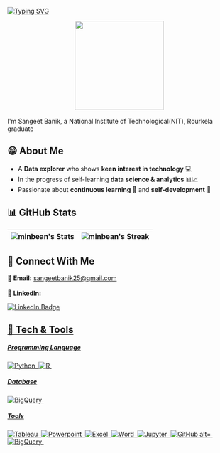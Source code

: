 
[![Typing SVG](https://readme-typing-svg.herokuapp.com?font=Ubuntu&pause=1000&color=037DF9FF&width=435&lines=Hello+there!+%F0%9F%98%8A%F0%9F%91%8B)](https://git.io/typing-svg)

<div id="header" align="center">
  <img src="https://media.giphy.com/media/RkX2zcpO79EAf82ESl/giphy.gif" width="200"/>
</div>
<br>
I'm Sangeet Banik, a National Institute of Technological(NIT), Rourkela graduate

## 😁 About Me 

- A **Data explorer** who shows **keen interest in technology** 💻
- In the progress of self-learning **data science & analytics** 📊📈
- Passionate about **continuous learning** 💫 and **self-development** 🌱

## 📊 GitHub Stats 
| ![minbean's Stats](https://github-readme-stats.vercel.app/api?username=minbean&theme=dark&show_icons=true&hide_border=true&count_private=true) | ![minbean's Streak](https://github-readme-streak-stats.herokuapp.com/?user=minbean&theme=dark&hide_border=true)|
| ----------------------------------------------------------------------- | ----------------------------------------------------------------------- |

## 👥 Connect With Me 
📩 **Email:** sangeetbanik25@gmail.com <br>
<br>
💼 **LinkedIn:** 
<div id="badges">
  <a href="https://linkedin.com/in/sangeet-banik-30906b212">
  <img src="https://img.shields.io/badge/LinkedIn-blue?style=for-the-badge&logo=linkedin&logoColor=white" alt="LinkedIn Badge"/>
</div>
<img src="https://komarev.com/ghpvc/?username=minbean&style=flat-square&color=blue" alt=""/>
    


## 🔧 Tech & Tools 
##### Programming Language
<div>
  <img src="https://img.shields.io/badge/Python-4584b6?style=for-the-badge&logo=python&logoColor=ffde57" title="Python" alt="Python" />&nbsp;
  <img src="https://img.shields.io/badge/R-165CAA?style=for-the-badge&logo=R&logoColor=white" title="R" alt="R" />&nbsp;
  
</div>

##### Database
<div>
  <img src="https://img.shields.io/badge/PostgreSQL-316192?style=for-the-badge&logo=postgresql&logoColor=white" title="BigQuery" alt="BigQuery"/>&nbsp;
</div>

##### Tools
<div>
  <img src="https://img.shields.io/badge/Tableau-E97627?style=for-the-badge&logo=Tableau&logoColor=white" title="Tableau" alt="Tableau" />&nbsp;
  <img src="https://img.shields.io/badge/Microsoft_PowerPoint-d04423?style=for-the-badge&logo=microsoft-powerpoint&logoColor=white" title="Powerpoint" alt="Powerpoint"/>&nbsp;
  <img src="https://img.shields.io/badge/Microsoft_Excel-1d6f42?style=for-the-badge&logo=microsoft-excel&logoColor=white" title="Excel" alt="Excel"/>&nbsp;
  <img src="https://img.shields.io/badge/Microsoft_Word-2B579A?style=for-the-badge&logo=microsoft-word&logoColor=white" title="Word" alt="Word"/>&nbsp;
  <img src="https://img.shields.io/badge/Jupyter-F37626.svg?&style=for-the-badge&logo=Jupyter&logoColor=white" title="Jupyter" alt="Jupyter"/>&nbsp;
  <img src="https://img.shields.io/badge/GitHub-100000?style=for-the-badge&logo=github&logoColor=white" title="GitHub alt="GitHub"/>&nbsp;
  <img src="https://img.shields.io/badge/Google_BigQuery-4285F4?style=for-the-badge&logo=google-bigquery&logoColor=white" title="BigQuery" alt="BigQuery"/>&nbsp;
  
</div>
